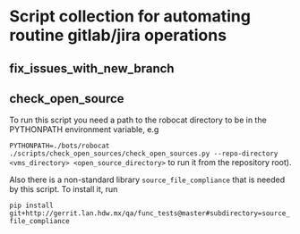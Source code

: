 # Script collection for automating routine gitlab/jira operations


## fix_issues_with_new_branch


## check_open_source
To run this script you need a path to the robocat directory to be in the PYTHONPATH environment
variable, e.g

`PYTHONPATH=./bots/robocat ./scripts/check_open_sources/check_open_sources.py --repo-directory
<vms_directory> <open_source_directory>`
to run it from the repository root).

Also there is a non-standard library `source_file_compliance` that is needed by this script. To
install it, run

`pip install git+http://gerrit.lan.hdw.mx/qa/func_tests@master#subdirectory=source_file_compliance`

